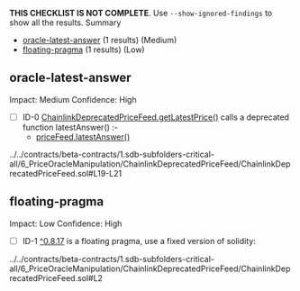 **THIS CHECKLIST IS NOT COMPLETE**. Use `--show-ignored-findings` to show all the results.
Summary
 - [oracle-latest-answer](#oracle-latest-answer) (1 results) (Medium)
 - [floating-pragma](#floating-pragma) (1 results) (Low)
## oracle-latest-answer
Impact: Medium
Confidence: High
 - [ ] ID-0
[ChainlinkDeprecatedPriceFeed.getLatestPrice()](../../contracts/beta-contracts/1.sdb-subfolders-critical-all/6_PriceOracleManipulation/ChainlinkDeprecatedPriceFeed/ChainlinkDeprecatedPriceFeed.sol#L19-L21) calls a deprecated function latestAnswer() :- 
	- [priceFeed.latestAnswer()](../../contracts/beta-contracts/1.sdb-subfolders-critical-all/6_PriceOracleManipulation/ChainlinkDeprecatedPriceFeed/ChainlinkDeprecatedPriceFeed.sol#L20)

../../contracts/beta-contracts/1.sdb-subfolders-critical-all/6_PriceOracleManipulation/ChainlinkDeprecatedPriceFeed/ChainlinkDeprecatedPriceFeed.sol#L19-L21


## floating-pragma
Impact: Low
Confidence: High
 - [ ] ID-1
[^0.8.17](../../contracts/beta-contracts/1.sdb-subfolders-critical-all/6_PriceOracleManipulation/ChainlinkDeprecatedPriceFeed/ChainlinkDeprecatedPriceFeed.sol#L2) is a floating pragma, use a fixed version of solidity:

../../contracts/beta-contracts/1.sdb-subfolders-critical-all/6_PriceOracleManipulation/ChainlinkDeprecatedPriceFeed/ChainlinkDeprecatedPriceFeed.sol#L2


